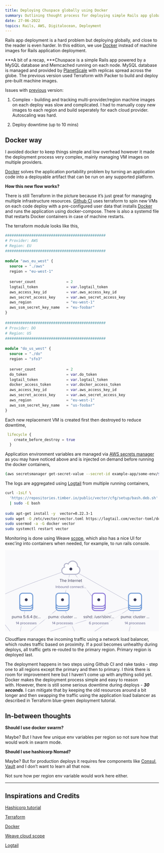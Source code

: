 ```yaml
---
title: Deploying Chuspace globally using Docker
summary: Outlining thought process for deploying simple Rails app globally
date: 27-06-2022
topics: Rails, AWS, Digitalocean, Deployment
---
```


Rails app deployment is a hard problem but deploying globally, and close to the reader is even harder. In this edition, we use [Docker](https://www.docker.com/) instead of machine images for Rails application deployment.

\*\*\*A bit of a recap, \*\*\*Chuspace is a simple Rails app powered by a MySQL database and Memcached running on each node. MySQL database is managed and provided by [PlanetScale](https://planetscale.com/) with replicas spread across the globe. The previous version used Terraform with Packer to build and deploy pre-built machine images.

Issues with [previous](/engineering/deploying-chuspace-globally/editions/1) version:

1. Complex - building and tracking multi-provider/region machine images on each deploy was slow and complicated. I had to manually copy new images to each region and build seperately for each cloud provider. Autoscaling was hard.

2. Deploy downtime (up to 10 mins)

## Docker way

I avoided docker to keep things simple and low overhead however it made the deployment process very complex, mainly managing VM images on multiple providers.

[Docker](https://www.docker.com/) solves the application portability problem by turning an application code into a deployable artifact that can be run on any supported platform.

**How this new flow works?**

There is still Terraform in the picture because it’s just great for managing multiple infrastructure resources. [Github CI](https://github.com/features/actions) uses terraform to spin new VMs on each code deploy with a pre-configured user data that installs [Docker](https://www.docker.com/) and runs the application using docker-compose. There is also a systemd file that restarts Docker containers in case of machine restarts.

The terraform module looks like this,

```tf
##############################################
# Provider: AWS
# Region: EU
##############################################

module "aws_eu_west" {
  source = "./aws"
  region = "eu-west-1"

  server_count              = 2
  logtail_token             = var.logtail_token
  aws_access_key_id         = var.aws_access_key_id
  aws_secret_access_key     = var.aws_secret_access_key
  aws_region                = "eu-west-1"
  aws_ssm_secret_key_name   = "eu-foobar"
}

##############################################
# Provider: DO
# Region: US
##############################################

module "do_us_west" {
  source = "./do"
  region = "sfo3"

  server_count              = 2
  do_token                  = var.do_token
  logtail_token             = var.logtail_token
  docker_access_token       = var.docker_access_token
  aws_access_key_id         = var.aws_access_key_id
  aws_secret_access_key     = var.aws_secret_access_key
  aws_region                = "eu-west-1"
  aws_ssm_secret_key_name   = "us-foobar"
}
```

Each new replacement VM is created first then destroyed to reduce downtime,

```tf
 lifecycle {
    create_before_destroy = true
  }
```

Application environment variables are managed via [AWS secrets manager](https://aws.amazon.com/secrets-manager/) as you may have noticed above and is injected on demand before running the docker containers,

```bash
(aws secretsmanager get-secret-value --secret-id example-app/some-env/${aws_ssm_secret_key_name} | jq '.SecretString' | xargs printf) > .env
```

The logs are aggregated using [Logtail](https://betterstack.com/logtail) from multiple running containers,

```bash
curl -1sLf \
  'https://repositories.timber.io/public/vector/cfg/setup/bash.deb.sh' \
  | sudo -E bash

sudo apt-get install -y  vector=0.22.3-1
sudo wget -O /etc/vector/vector.toml https://logtail.com/vector-toml/docker/${logtail_token}
sudo usermod -a -G docker vector
sudo systemctl restart vector
```

Monitoring is done using Weave [scope](https://www.weave.works/oss/scope/), which also has a nice UI for exec’*ing* into containers when needed, for example, to run rails console.

![Weave scope UI](/assets/screenshot-2022-07-25-at-214321.png)

Cloudflare manages the incoming traffic using a network load balancer, which routes traffic based on proximity. If a pool becomes unhealthy during deploys, all traffic gets re-routed to the primary region. Primary region is deployed last.

The deployment happens in two steps using Github CI and rake tasks - step one to all regions except the primary and then to primary. I think there is room for improvement here but I haven’t come up with anything solid yet. Docker makes the deployment process simple and easy to reason with. However, there is still some serious downtime during deploys - ***30 seconds***. I can mitigate that by keeping the old resources around a bit longer and then swapping the traffic using the application load balancer as described in Terraform blue-green deployment tutorial.

## In-between thoughts

**Should I use docker swarm?**

Maybe? But I have few unique env variables per region so not sure how that would work in swarm mode.

**Should I use hashicorp Nomad?**

Maybe? But for production deploys it requires few components like [Consul](https://www.consul.io/), [Vault](https://www.vaultproject.io/) and I don’t want to learn all that now.

Not sure how per region env variable would work here either.

---

## Inspirations and Credits

[Hashicorp tutorial](https://www.hashicorp.com/blog/terraform-feature-toggles-blue-green-deployments-canary-test)

[Terraform](https://www.terraform.io/)

[Docker](https://www.docker.com/)

[Weave cloud scope](https://www.weave.works/oss/scope/)

[Logtail](https://betterstack.com/logtail)